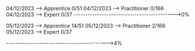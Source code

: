 
04/12/2023 --> Apprentice 0/51
04/12/2023 --> Practitioner 0/166
04/12/2023 --> Expert 0/37
------------------------------------------->0%


05/12/2023 --> Apprentice 14/51
05/12/2023 --> Practitioner 2/166
05/12/2023 --> Expert 0/37

------------------------------------------->4%

